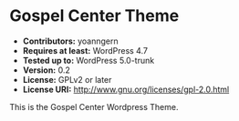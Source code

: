 # Gospel Center Theme
- **Contributors:** yoanngern
- **Requires at least:** WordPress 4.7
- **Tested up to:** WordPress 5.0-trunk
- **Version:** 0.2
- **License:** GPLv2 or later
- **License URI:** http://www.gnu.org/licenses/gpl-2.0.html

This is the Gospel Center Wordpress Theme.